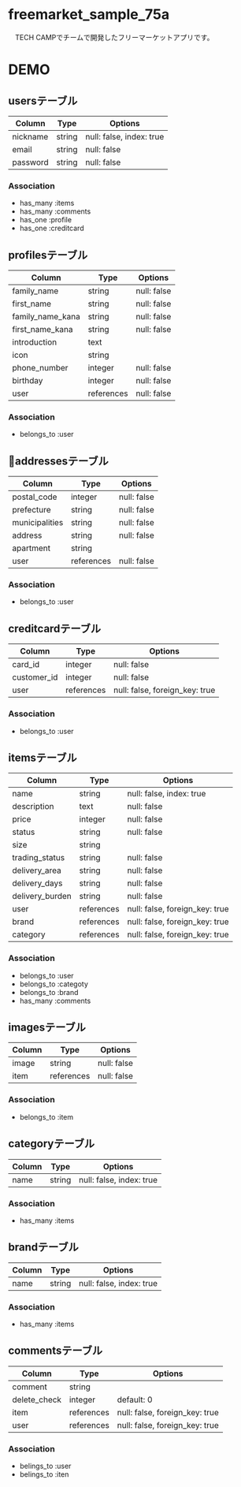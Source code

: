 # freemarket_sample_75a
　TECH CAMPでチームで開発したフリーマーケットアプリです。
 
# DEMO

## usersテーブル
|Column|Type|Options|
|------|----|-------|
|nickname|string|null: false, index: true|
|email|string|null: false|
|password|string|null: false|

### Association
- has_many :items
- has_many :comments
- has_one :profile
- has_one :creditcard

## profilesテーブル
|Column|Type|Options|
|------|----|-------|
|family_name|string|null: false|
|first_name|string|null: false|
|family_name_kana|string|null: false|
|first_name_kana|string|null: false|
|introduction|text||
|icon|string||
|phone_number|integer|null: false|
|birthday|integer|null: false|
|user|references|null: false|

### Association
- belongs_to :user

## addressesテーブル
|Column|Type|Options|
|------|----|-------|
|postal_code|integer|null: false|
|prefecture|string|null: false|
|municipalities|string|null: false|
|address|string|null: false|
|apartment|string||
|user|references|null: false

### Association
- belongs_to :user

## creditcardテーブル
|Column|Type|Options|
|------|----|-------|
|card_id|integer|null: false|
|customer_id|integer|null: false|
|user|references|null: false, foreign_key: true|

### Association
- belongs_to :user

## itemsテーブル
|Column|Type|Options|
|------|----|-------|
|name|string|null: false, index: true|
|description|text|null: false|
|price|integer|null: false|
|status|string|null: false|
|size|string||
|trading_status|string|null: false|
|delivery_area|string|null: false|
|delivery_days|string|null: false|
|delivery_burden|string|null: false|
|user|references|null: false, foreign_key: true|
|brand|references|null: false, foreign_key: true|
|category|references|null: false, foreign_key: true|

### Association
- belongs_to :user
- belongs_to :categoty
- belongs_to :brand
- has_many :comments


## imagesテーブル
|Column|Type|Options|
|------|----|-------|
|image|string|null: false|
|item|references|null: false|

### Association
- belongs_to :item

## categoryテーブル
|Column|Type|Options|
|------|----|-------|
|name|string|null: false, index: true|


### Association
- has_many :items

## brandテーブル
|Column|Type|Options|
|------|----|-------|
|name|string|null: false, index: true|


### Association
- has_many :items

## commentsテーブル
|Column|Type|Options|
|------|----|-------|
|comment|string||
|delete_check|integer|default: 0|
|item|references|null: false, foreign_key: true|
|user|references|null: false, foreign_key: true|

### Association
- belings_to :user
- belings_to :iten
